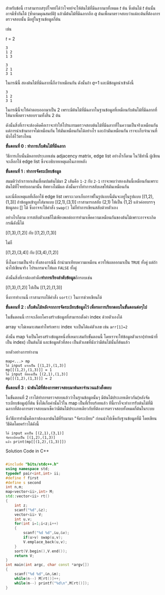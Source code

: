 สำหรับข้อนี้ เราสามารถสรุปโจทย์ได้ว่าโจทย์จะให้ต้นไม้ที่มีฉลากมาทั้งหมด $t$ ต้น ซึ่งต้นไม้ $t$ ต้นนั้นอาจมีซ้ำกันได้ (ซ้ำตามคุณสมบัติ) แล้วมีต้นไม้ที่มีฉลากอีก $q$ ต้นเพื่อมาตรวจสอบว่าแต่ละต้นที่ต้องการตรวจสอบนั้น มีอยู่ในฐานข้อมูลกี่ต้น

 เช่น 

$t$ = 2

```
3
1 2
1 3

3
2 1
3 1
```

ในกรณีนี้ สองต้นไม้ที่มีฉลากนี้ถือว่าเหมือนกัน ดังนั้นถ้า $q$=1 และมีข้อมูลนำเข้าดังนี้
```
3
1 2
3 1
```

ในกรณีนี้จะให้คำตอบออกมาเป็น 2 เพราะมีต้นไม้ที่มีฉลากในฐานข้อมูลที่เหมือนกับต้นไม้ที่มีฉลากที่ให้มาเพื่อตรวจสอบรวมทั้งสิ้น 2 ต้น

ดังนั้นสิ่งที่เราจะต้องคิดคือเราจะทำให้โปรแกรมตรวจสอบต้นไม้ที่มีฉลากที่ในความเป็นจริงเหมือนกัน แต่การนำเข้ามาอาจไม่เหมือนกัน ให้มันเหมือนกันได้อย่างไร และถ้ามันเหมือนกัน เราจะเก็บจำนวนที่นับได้ไว้ตรงไหน

**ขั้นตอนที่ 0 : ทำการเก็บต้นไม้ที่มีฉลาก**

วิธีการเก็บนั้นมีหลายประเภทเช่น adjacency matrix, edge list อย่างไรก็ตาม ในวิธีทำนี้ ผู้เขียนจะเลือกใช้ edge list ซึ่งจะอธิบายเหตุผลในภายหลัง

**ขั้นตอนที่ 1 : ทำการจัดระเบียบข้อมูล**

สมมติว่าถ้าเรายกเส้นเชื่อมปมต้นไม้มา 2 เส้นคือ `1-2` กับ `2-1` เราจะพบว่าสองเส้นนี้เหมือนกันเพราะต้นไม้ที่โจทย์บอกมานั้น ทิศทางไม่มีผล ดังนั้นเราก็ทำการสลับเลขให้มันเหมือนกัน 

และนี่คือเหตุผลที่เลือกใช้ edge list เพราะเวลาเก็บกราฟในรูปแบบนี้มันจะอยู่ในรูปแบบ [(1,2),(1,3)] ถ้าข้อมูลเข้าถูกใส่มาแบบ [(2,1),(3,1)] เราสามารถสลับ (2,1) ให้เป็น (1,2) แล้วค่อยบรรจุข้อมูลลง [] ได้ ซึ่งอาจจะใช้คำสั่ง `swap()` ไม่ก็ทำการเขียนสลับด้วยตัวเอง

อย่างไรก็ตาม การสลับตัวเลขก็ไม่เพียงพอต่อการทำมาเช็คความเหมือนกันของต้นไม้เพราะอาจจะเกิดกรณีดังนี้ได้

[(1,3),(1,2)] กับ [(1,2),(1,3)]

ไม่ก็

[(1,2),(3,4)] กับ [(3,4),(1,2)]

ซึ่งในความเป็นจริง ทั้งสองกรณีนี้ ถ้านำมาเทียบความเหมือน ควรให้ผลออกมาเป็น `TRUE` ทั้งคู่ แต่ถ้านำไปเขียนจริง โปรแกรมจะให้ผล `FALSE` ทั้งคู่ 

ดังนั้นสิ่งที่เราต้องทำคือ**ทำการเรียงลำดับข้อมูล**อีกรอบเช่น

[(1,3),(1,2)] ไปเป็น [(1,2),(1,3)]

ซึ่งการทำงานนี้ เราสามารถใช้คำสั่ง `sort()` ในการช่วยเขียนได้

**ขั้นตอนที่ 2 : เก็บต้นไม้หลังจากการจัดระเบียบข้อมูลไว้ เพื่อรอการเรียกตอบในขั้นตอนต่อๆไป**

ในขั้นตอนนี้ เราจะเลือกโครงสร้างข้อมูลที่สามารถตั้งค่า index ด้วยตัวเองได้ 

array จะไม่เหมาะสมเท่าไหร่เพราะ index จะเป็นได้แค่ตัวเลข เช่น `arr[1]=2` 

ดังนั้น map จึงเป็นโครงสร้างข้อมูลหนึ่งที่เหมาะสมกับขั้นตอนนี้ โดยเราจะให้ข้อมูลตัวแรก(ทำหน้าที่เป็น index) เป็นต้นไม้ และข้อมูลตัวที่สอง เป็นตัวเลขที่นับว่ามีต้นไม้นั้นกี่ต้นแล้ว

ยกตัวอย่างการทำงาน

```
map<...> mp
ได้ input แรกเป็น [(1,2),(1,3)]
mp[[(1,2),(1,3)]] = 1
ได้ input ที่สองเป็น [(2,1),(1,3)]
mp[[(1,2),(1,3)]] = 2
```

**ขั้นตอนที่ 3 : นำต้นไม้ที่ต้องการตรวจสอบมาค้นหาจำนวนแล้วสั่งตอบ**

ในขั้นตอนที่ 2 เราได้ทำการตรวจสอบแล้วว่าในฐานข้อมูลนั้นๆ มีต้นไม้ประเภทเดียวกัน(หลังจัดระเบียบข้อมูล)กี่ต้น ซึ่งได้เก็บค่านั้นไว้ใน map เป็นที่เรียบร้อยแล้ว ทีนี้เราก็จะทำการรับต้นไม้ที่มีฉลากที่ต้องการตรวจสอบมาเช็คว่ามีต้นไม้ประเภทเดียวกับที่ต้องการตรวจสอบทั้งหมดกี่ต้นในระบบ 


ซึ่งวิธีการทำนั้นคือเราต้องเอาต้นไม้ที่รับมามา "จัดระเบียบ" ก่อนนำไปเช็คกับฐานข้อมูลที่มี โดยเขียนวิธีคิดโดยคร่าวได้ดังนี้

```
ได้ input มาเป็น [(2,1),(3,1)]
จัดระเบียบเป็น [(1,2),(1,3)]
แล้ว print(mp[[(1,2),(1,3)]])
```

Solution Code in C++
```cpp

#include "bits/stdc++.h"
using namespace std;
typedef pair<int,int> ii;
#define f first
#define s second
int n,m;
map<vector<ii>,int> M;
std::vector<ii> rt()
{
    int z;
    scanf("%d",&z);
    vector<ii> V;
    int u,v;
    for(int i=1;i<z;i++)
    {
        scanf("%d %d",&u,&v);
        if(u>v) swap(u,v);
        V.emplace_back(u,v);
    }
    sort(V.begin(),V.end());
    return V;
}
int main(int argc, char const *argv[])
{
    scanf("%d %d",&n,&m);
    while(n--) M[rt()]++;
    while(m--) printf("%d\n",M[rt()]);
}

```
